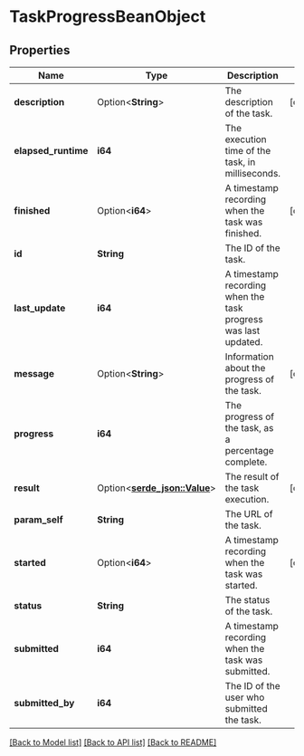 # TaskProgressBeanObject

## Properties

Name | Type | Description | Notes
------------ | ------------- | ------------- | -------------
**description** | Option<**String**> | The description of the task. | [optional]
**elapsed_runtime** | **i64** | The execution time of the task, in milliseconds. | 
**finished** | Option<**i64**> | A timestamp recording when the task was finished. | [optional]
**id** | **String** | The ID of the task. | 
**last_update** | **i64** | A timestamp recording when the task progress was last updated. | 
**message** | Option<**String**> | Information about the progress of the task. | [optional]
**progress** | **i64** | The progress of the task, as a percentage complete. | 
**result** | Option<[**serde_json::Value**](.md)> | The result of the task execution. | [optional]
**param_self** | **String** | The URL of the task. | 
**started** | Option<**i64**> | A timestamp recording when the task was started. | [optional]
**status** | **String** | The status of the task. | 
**submitted** | **i64** | A timestamp recording when the task was submitted. | 
**submitted_by** | **i64** | The ID of the user who submitted the task. | 

[[Back to Model list]](../README.md#documentation-for-models) [[Back to API list]](../README.md#documentation-for-api-endpoints) [[Back to README]](../README.md)


